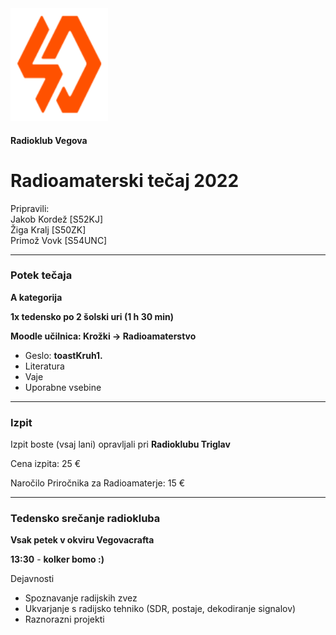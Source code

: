 <img src="images/RKV_logo.svg" height=180>

#### Radioklub Vegova

# Radioamaterski tečaj 2022

Pripravili:  
Jakob Kordež \[S52KJ]  
Žiga Kralj \[S50ZK]  
Primož Vovk \[S54UNC]

----

### Potek tečaja

**A kategorija**

**1x tedensko po 2 šolski uri (1 h 30 min)**

**Moodle učilnica: Krožki -> Radioamaterstvo**
- Geslo: **toastKruh1.**
- Literatura
- Vaje
- Uporabne vsebine

----

### Izpit

Izpit boste (vsaj lani) opravljali pri **Radioklubu Triglav**

Cena izpita: 25 €

Naročilo Priročnika za Radioamaterje: 15 €

----

### Tedensko srečanje radiokluba

**Vsak petek v okviru Vegovacrafta**

**13:30** - **kolker bomo :)**

Dejavnosti
- Spoznavanje radijskih zvez
- Ukvarjanje s radijsko tehniko (SDR, postaje, dekodiranje signalov)
- Raznorazni projekti
